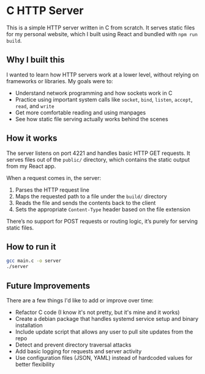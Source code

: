 # C HTTP Server

This is a simple HTTP server written in C from scratch. It serves static files for my personal website, which I built using React and bundled with `npm run build`.

## Why I built this

I wanted to learn how HTTP servers work at a lower level, without relying on frameworks or libraries. My goals were to:

- Understand network programming and how sockets work in C
- Practice using important system calls like `socket`, `bind`, `listen`, `accept`, `read`, and `write`
- Get more comfortable reading and using manpages
- See how static file serving actually works behind the scenes

## How it works

The server listens on port 4221 and handles basic HTTP GET requests. It serves files out of the `public/` directory, which contains the static output from my React app.

When a request comes in, the server:

1. Parses the HTTP request line
2. Maps the requested path to a file under the `build/` directory
3. Reads the file and sends the contents back to the client
4. Sets the appropriate `Content-Type` header based on the file extension

There’s no support for POST requests or routing logic, it’s purely for serving static files.

## How to run it

```bash
gcc main.c -o server
./server
```

## Future Improvements

There are a few things I'd like to add or improve over time:

- Refactor C code (I know it's not pretty, but it's mine and it works)
- Create a debian package that handles systemd service setup and binary installation
- Include update script that allows any user to pull site updates from the repo
- Detect and prevent directory traversal attacks
- Add basic logging for requests and server activity
- Use configuration files (JSON, YAML) instead of hardcoded values for better flexibility
